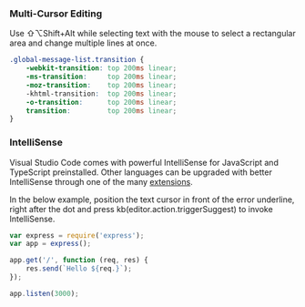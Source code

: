 ### Multi-Cursor Editing

Use <span class="shortcut mac-only">⇧⌥</span><span class="shortcut windows-only linux-only">Shift+Alt</span> while selecting text with the mouse to select a rectangular area and change multiple lines at once.

```css
.global-message-list.transition {
    -webkit-transition: top 200ms linear;
    -ms-transition:     top 200ms linear;
    -moz-transition:    top 200ms linear;
    -khtml-transition:  top 200ms linear;
    -o-transition:      top 200ms linear;
    transition:         top 200ms linear;
}
```

### IntelliSense

Visual Studio Code comes with powerful IntelliSense for JavaScript and TypeScript preinstalled. Other languages can be upgraded with better IntelliSense through one of the many [extensions](command:workbench.extensions.action.showPopularExtensions).

In the below example, position the text cursor in front of the error underline, right after the dot and press kb(editor.action.triggerSuggest) to invoke IntelliSense.

```js
var express = require('express');
var app = express();

app.get('/', function (req, res) {
    res.send(`Hello ${req.}`);
});

app.listen(3000);
```